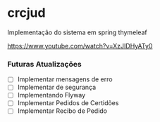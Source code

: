 # crcjud
Implementação do sistema em spring thymeleaf

https://www.youtube.com/watch?v=XzJIDHyATy0

### Futuras Atualizações

- [ ]  Implementar mensagens de erro
- [ ]  Implementar de segurança
- [ ]  Implementando Flyway
- [ ]  Implementar Pedidos de Certidões
- [ ]  Implementar Recibo de Pedido
